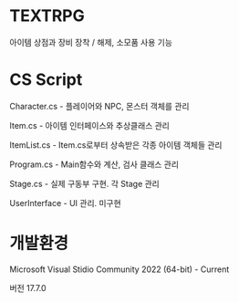 # TEXTRPG
아이템 상점과 장비 장착 / 해제, 소모품 사용 기능

# CS Script
Character.cs   - 플레이어와 NPC, 몬스터 객체를 관리

Item.cs        - 아이템 인터페이스와 추상클래스 관리

ItemList.cs    - Item.cs로부터 상속받은 각종 아이템 객체들 관리

Program.cs     - Main함수와 계산, 검사 클래스 관리

Stage.cs       - 실제 구동부 구현. 각 Stage 관리

UserInterface  - UI 관리. 미구현

# 개발환경
Microsoft Visual Stidio Community 2022 (64-bit) - Current

버전 17.7.0
